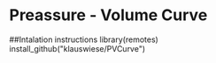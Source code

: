 # Preassure - Volume Curve

##Intalation instructions
library(remotes)
install_github("klauswiese/PVCurve")
